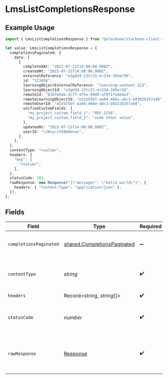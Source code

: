 # LmsListCompletionsResponse

## Example Usage

```typescript
import { LmsListCompletionsResponse } from "@stackone/stackone-client-ts/sdk/models/operations";

let value: LmsListCompletionsResponse = {
  completionsPaginated: {
    data: [
      {
        completedAt: "2021-07-21T14:00:00.000Z",
        createdAt: "2021-07-21T14:00:00.000Z",
        externalReference: "e3gd34-23tr21-er234-345er56",
        id: "123456",
        learningObjectExternalReference: "learning-content-123",
        learningObjectId: "e3gd34-23tr21-er234-345er56",
        remoteId: "8187e5da-dc77-475e-9949-af0f1fa4e4e3",
        remoteLearningObjectId: "e3cb55bf-aa84-466e-a6c1-b8302b257a49",
        remoteUserId: "e3cb75bf-aa84-466e-a6c1-b8322b257a48",
        unifiedCustomFields: {
          "my_project_custom_field_1": "REF-1236",
          "my_project_custom_field_2": "some other value",
        },
        updatedAt: "2021-07-21T14:00:00.000Z",
        userId: "c28xyrc55866bvuv",
      },
    ],
  },
  contentType: "<value>",
  headers: {
    "key": [
      "<value>",
    ],
  },
  statusCode: 203,
  rawResponse: new Response("{\"message\": \"hello world\"}", {
    headers: { "Content-Type": "application/json" },
  }),
};
```

## Fields

| Field                                                                             | Type                                                                              | Required                                                                          | Description                                                                       |
| --------------------------------------------------------------------------------- | --------------------------------------------------------------------------------- | --------------------------------------------------------------------------------- | --------------------------------------------------------------------------------- |
| `completionsPaginated`                                                            | [shared.CompletionsPaginated](../../../sdk/models/shared/completionspaginated.md) | :heavy_minus_sign:                                                                | The list of completions was retrieved.                                            |
| `contentType`                                                                     | *string*                                                                          | :heavy_check_mark:                                                                | HTTP response content type for this operation                                     |
| `headers`                                                                         | Record<string, *string*[]>                                                        | :heavy_check_mark:                                                                | N/A                                                                               |
| `statusCode`                                                                      | *number*                                                                          | :heavy_check_mark:                                                                | HTTP response status code for this operation                                      |
| `rawResponse`                                                                     | [Response](https://developer.mozilla.org/en-US/docs/Web/API/Response)             | :heavy_check_mark:                                                                | Raw HTTP response; suitable for custom response parsing                           |